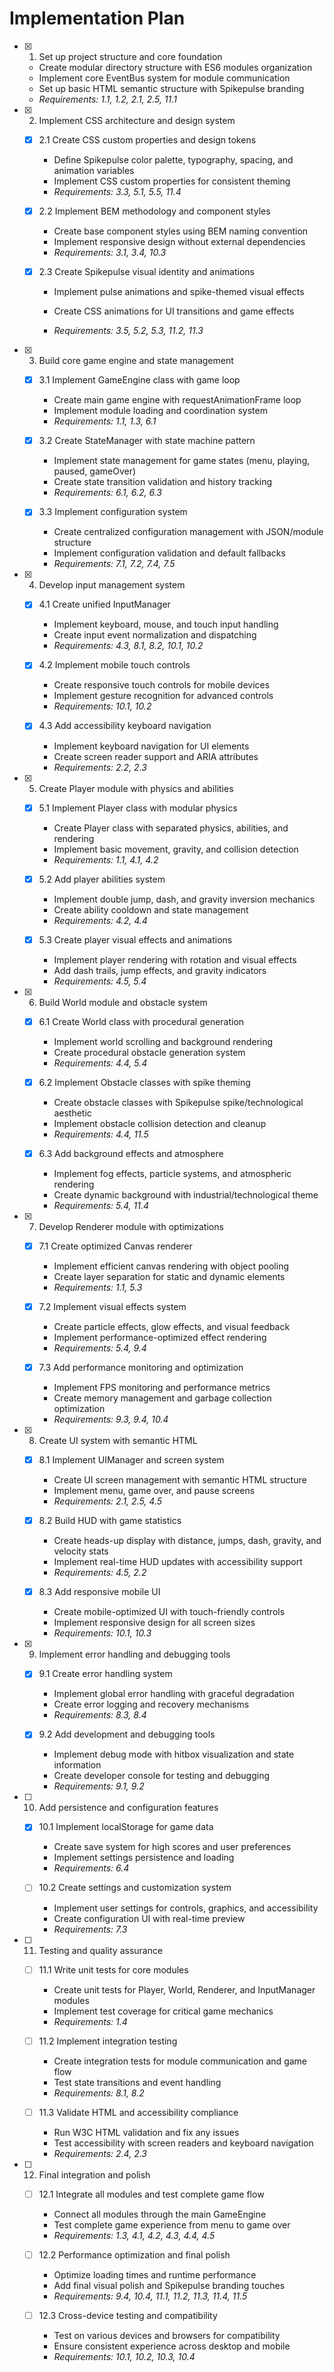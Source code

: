 # Implementation Plan

- [x] 1. Set up project structure and core foundation

  - Create modular directory structure with ES6 modules organization
  - Implement core EventBus system for module communication
  - Set up basic HTML semantic structure with Spikepulse branding
  - _Requirements: 1.1, 1.2, 2.1, 2.5, 11.1_

- [x] 2. Implement CSS architecture and design system

  - [x] 2.1 Create CSS custom properties and design tokens

    - Define Spikepulse color palette, typography, spacing, and animation variables
    - Implement CSS custom properties for consistent theming
    - _Requirements: 3.3, 5.1, 5.5, 11.4_

  - [x] 2.2 Implement BEM methodology and component styles

    - Create base component styles using BEM naming convention
    - Implement responsive design without external dependencies
    - _Requirements: 3.1, 3.4, 10.3_

  - [x] 2.3 Create Spikepulse visual identity and animations

    - Implement pulse animations and spike-themed visual effects
    - Create CSS animations for UI transitions and game effects

    - _Requirements: 3.5, 5.2, 5.3, 11.2, 11.3_

- [x] 3. Build core game engine and state management

  - [x] 3.1 Implement GameEngine class with game loop
    - Create main game engine with requestAnimationFrame loop
    - Implement module loading and coordination system
    - _Requirements: 1.1, 1.3, 6.1_

  - [x] 3.2 Create StateManager with state machine pattern
    - Implement state management for game states (menu, playing, paused, gameOver)
    - Create state transition validation and history tracking
    - _Requirements: 6.1, 6.2, 6.3_

  - [x] 3.3 Implement configuration system
    - Create centralized configuration management with JSON/module structure
    - Implement configuration validation and default fallbacks
    - _Requirements: 7.1, 7.2, 7.4, 7.5_

- [x] 4. Develop input management system
  - [x] 4.1 Create unified InputManager
    - Implement keyboard, mouse, and touch input handling
    - Create input event normalization and dispatching
    - _Requirements: 4.3, 8.1, 8.2, 10.1, 10.2_

  - [x] 4.2 Implement mobile touch controls
    - Create responsive touch controls for mobile devices
    - Implement gesture recognition for advanced controls
    - _Requirements: 10.1, 10.2_

  - [x] 4.3 Add accessibility keyboard navigation
    - Implement keyboard navigation for UI elements
    - Create screen reader support and ARIA attributes
    - _Requirements: 2.2, 2.3_

- [x] 5. Create Player module with physics and abilities

  - [x] 5.1 Implement Player class with modular physics

    - Create Player class with separated physics, abilities, and rendering
    - Implement basic movement, gravity, and collision detection
    - _Requirements: 1.1, 4.1, 4.2_

  - [x] 5.2 Add player abilities system

    - Implement double jump, dash, and gravity inversion mechanics
    - Create ability cooldown and state management
    - _Requirements: 4.2, 4.4_

  - [x] 5.3 Create player visual effects and animations

    - Implement player rendering with rotation and visual effects
    - Add dash trails, jump effects, and gravity indicators
    - _Requirements: 4.5, 5.4_

- [x] 6. Build World module and obstacle system

  - [x] 6.1 Create World class with procedural generation

    - Implement world scrolling and background rendering
    - Create procedural obstacle generation system
    - _Requirements: 4.4, 5.4_

  - [x] 6.2 Implement Obstacle classes with spike theming

    - Create obstacle classes with Spikepulse spike/technological aesthetic
    - Implement obstacle collision detection and cleanup
    - _Requirements: 4.4, 11.5_

  - [x] 6.3 Add background effects and atmosphere

    - Implement fog effects, particle systems, and atmospheric rendering
    - Create dynamic background with industrial/technological theme
    - _Requirements: 5.4, 11.4_

- [x] 7. Develop Renderer module with optimizations

  - [x] 7.1 Create optimized Canvas renderer

    - Implement efficient canvas rendering with object pooling
    - Create layer separation for static and dynamic elements
    - _Requirements: 1.1, 5.3_

  - [x] 7.2 Implement visual effects system

    - Create particle effects, glow effects, and visual feedback
    - Implement performance-optimized effect rendering
    - _Requirements: 5.4, 9.4_

  - [x] 7.3 Add performance monitoring and optimization

    - Implement FPS monitoring and performance metrics
    - Create memory management and garbage collection optimization
    - _Requirements: 9.3, 9.4, 10.4_

- [x] 8. Create UI system with semantic HTML

  - [x] 8.1 Implement UIManager and screen system

    - Create UI screen management with semantic HTML structure
    - Implement menu, game over, and pause screens
    - _Requirements: 2.1, 2.5, 4.5_

  - [x] 8.2 Build HUD with game statistics

    - Create heads-up display with distance, jumps, dash, gravity, and velocity stats
    - Implement real-time HUD updates with accessibility support
    - _Requirements: 4.5, 2.2_

  - [x] 8.3 Add responsive mobile UI

    - Create mobile-optimized UI with touch-friendly controls
    - Implement responsive design for all screen sizes
    - _Requirements: 10.1, 10.3_

- [x] 9. Implement error handling and debugging tools

  - [x] 9.1 Create error handling system

    - Implement global error handling with graceful degradation
    - Create error logging and recovery mechanisms
    - _Requirements: 8.3, 8.4_

  - [x] 9.2 Add development and debugging tools

    - Implement debug mode with hitbox visualization and state information
    - Create developer console for testing and debugging
    - _Requirements: 9.1, 9.2_

- [ ] 10. Add persistence and configuration features
  - [x] 10.1 Implement localStorage for game data
    - Create save system for high scores and user preferences
    - Implement settings persistence and loading
    - _Requirements: 6.4_

  - [ ] 10.2 Create settings and customization system
    - Implement user settings for controls, graphics, and accessibility
    - Create configuration UI with real-time preview
    - _Requirements: 7.3_

- [ ] 11. Testing and quality assurance
  - [ ] 11.1 Write unit tests for core modules
    - Create unit tests for Player, World, Renderer, and InputManager modules
    - Implement test coverage for critical game mechanics
    - _Requirements: 1.4_

  - [ ] 11.2 Implement integration testing
    - Create integration tests for module communication and game flow
    - Test state transitions and event handling
    - _Requirements: 8.1, 8.2_

  - [ ] 11.3 Validate HTML and accessibility compliance
    - Run W3C HTML validation and fix any issues
    - Test accessibility with screen readers and keyboard navigation
    - _Requirements: 2.4, 2.3_

- [ ] 12. Final integration and polish
  - [ ] 12.1 Integrate all modules and test complete game flow
    - Connect all modules through the main GameEngine
    - Test complete game experience from menu to game over
    - _Requirements: 1.3, 4.1, 4.2, 4.3, 4.4, 4.5_

  - [ ] 12.2 Performance optimization and final polish
    - Optimize loading times and runtime performance
    - Add final visual polish and Spikepulse branding touches
    - _Requirements: 9.4, 10.4, 11.1, 11.2, 11.3, 11.4, 11.5_

  - [ ] 12.3 Cross-device testing and compatibility
    - Test on various devices and browsers for compatibility
    - Ensure consistent experience across desktop and mobile
    - _Requirements: 10.1, 10.2, 10.3, 10.4_
